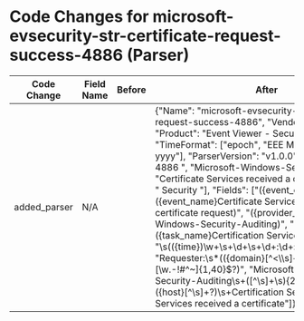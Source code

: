 # Code Changes for microsoft-evsecurity-str-certificate-request-success-4886 (Parser)

| Code Change | Field Name | Before | After |
|-------------|------------|--------|-------|
| added_parser | N/A |  | {"Name": "microsoft-evsecurity-str-certificate-request-success-4886", "Vendor": "Microsoft", "Product": "Event Viewer - Security", "TimeFormat": ["epoch", "EEE MMM dd HH:mm:ss yyyy"], "ParserVersion": "v1.0.0", "Conditions": [" 4886 ", "Microsoft-Windows-Security-Auditing", "Certificate Services received a certificate request", " Security "], "Fields": ["({event_code}4886)", "({event_name}Certificate Services received a certificate request)", "({provider_name}Microsoft-Windows-Security-Auditing)", "({task_name}Certification Services)", "\s(({time})\w+\s+\d+\s+\d+:\d+:\d+\s+\d\d\d\d)\s", "Requester:\s*(({domain}[^<\\\s]+)\\+)?({user}[\w\.\-\!\#\^\~]{1,40}\$?)", "Microsoft-Windows-Security-Auditing\s+([^\s]+\s){2}({result}\w+)", "({host}[^\s]+?)\s+Certification Services  Certificate Services received a certificate"]} |